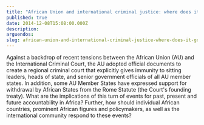 ```yaml
---
title: "African Union and international criminal justice: where does it go from here?"
published: true
date: 2014-12-08T15:08:00.000Z
description:
arguendos:
slug: african-union-and-international-criminal-justice-where-does-it-go-from-here
---
```


Against a backdrop of recent tensions between the African Union (AU) and the International Criminal Court, the AU adopted official documents to create a regional criminal court that explicitly gives immunity to sitting leaders, heads of state, and senior government officials of all AU member states. In addition, some AU Member States have expressed support for withdrawal by African States from the Rome Statute (the Court's founding treaty). What are the implications of this turn of events for past, present and future accountability in Africa? Further, how should individual African countries, prominent African figures and policymakers, as well as the international community respond to these events?
